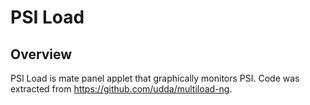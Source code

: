 # PSI Load

## Overview
PSI Load is mate panel applet that graphically monitors PSI.
Code was extracted from https://github.com/udda/multiload-ng.
